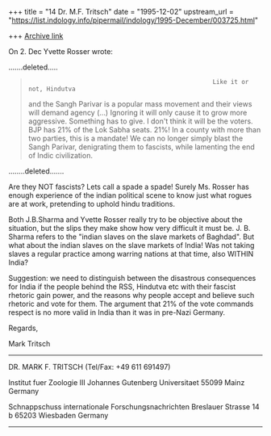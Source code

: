 +++
title = "14 Dr. M.F. Tritsch"
date = "1995-12-02"
upstream_url = "https://list.indology.info/pipermail/indology/1995-December/003725.html"

+++
[Archive link](https://list.indology.info/pipermail/indology/1995-December/003725.html)

On 2. Dec Yvette Rosser wrote:

.......deleted.....

>                                                        Like it or not, Hindutva
> and the Sangh Parivar is a popular mass movement and their views will
> demand agency   (...)   Ignoring it will only cause it to grow more
> aggressive.  Something has to give.  I don't think it will be the voters.
> BJP has 21% of the Lok Sabha seats.  21%!  In a county with more than two
> parties, this is a mandate!  We can no longer simply blast the Sangh
> Parivar, denigrating them to fascists, while lamenting the end of Indic
> civilization.  

........deleted.......

Are they NOT fascists? Lets call a spade a spade! Surely Ms. Rosser 
has enough experience of the indian political scene to know just what 
rogues are at work, pretending to uphold hindu traditions.

Both J.B.Sharma and Yvette Rosser really try to be objective about 
the situation, but the slips they make show how very difficult it 
must be. J. B. Sharma refers to the "indian slaves on the slave markets of 
Baghdad". But what about the indian slaves on the slave markets of 
India! Was not taking slaves a regular practice among warring nations 
at that time, also WITHIN India? 

Suggestion: we need to distinguish between the disastrous 
consequences for India if the people behind the RSS, Hindutva etc 
with their fascist rhetoric gain power, and the reasons why people 
accept and believe such rhetoric and vote for them. The argument that 
21% of the vote commands respect is no more valid in India than it 
was in pre-Nazi Germany. 

Regards,

Mark Tritsch
**********************************************************

DR. MARK F. TRITSCH      (Tel/Fax: +49 611 691497)

Institut fuer Zoologie III
Johannes Gutenberg Universitaet
55099 Mainz
Germany

Schnappschuss internationale Forschungsnachrichten
Breslauer Strasse 14 b
65203 Wiesbaden
Germany

**********************************************************





